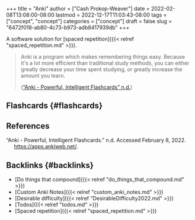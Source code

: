 +++
title = "Anki"
author = ["Cash Prokop-Weaver"]
date = 2022-02-08T13:08:00-08:00
lastmod = 2022-12-17T11:03:43-08:00
tags = ["concept", "concept"]
categories = ["concept"]
draft = false
slug = "6472f018-ab80-4c73-b973-adb8417939db"
+++

A software solution for [spaced repetition]({{< relref "spaced_repetition.md" >}}).

> Anki is a program which makes remembering things easy. Because it's a lot more efficient than traditional study methods, you can either greatly decrease your time spent studying, or greatly increase the amount you learn.
>
> (<a href="#citeproc_bib_item_1">“Anki - Powerful, Intelligent Flashcards” n.d.</a>)


## Flashcards {#flashcards}

## References

<style>.csl-entry{text-indent: -1.5em; margin-left: 1.5em;}</style><div class="csl-bib-body">
  <div class="csl-entry"><a id="citeproc_bib_item_1"></a>“Anki - Powerful, Intelligent Flashcards.” n.d. Accessed February 8, 2022. <a href="https://apps.ankiweb.net/">https://apps.ankiweb.net/</a>.</div>
</div>


## Backlinks {#backlinks}

-   [Do things that compound]({{< relref "do_things_that_compound.md" >}})
-   [Custom Anki Notes]({{< relref "custom_anki_notes.md" >}})
-   [Desirable difficulty]({{< relref "DesirableDifficulty2022.md" >}})
-   [Todos]({{< relref "todos.md" >}})
-   [Spaced repetition]({{< relref "spaced_repetition.md" >}})
